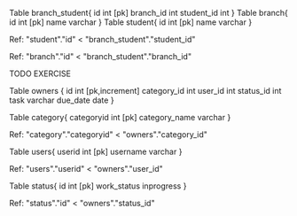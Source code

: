 Table branch_student{
  id int [pk]
  branch_id int
  student_id int
}
Table branch{
  id int  [pk]
  name varchar
}
Table student{
  id int  [pk]
  name varchar
}

Ref: "student"."id" < "branch_student"."student_id"

Ref: "branch"."id" < "branch_student"."branch_id"





TODO EXERCISE


Table owners {
  id int [pk,increment]
  category_id int
  user_id int 
  status_id int
  task varchar
  due_date date
}

Table category{
  categoryid int [pk]
  category_name varchar
}

Ref: "category"."categoryid" < "owners"."category_id"

Table users{
  userid int [pk]
  username varchar
}

Ref: "users"."userid" < "owners"."user_id"

Table status{
  id int [pk]
  work_status inprogress
}

Ref: "status"."id" < "owners"."status_id"